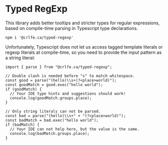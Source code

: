 # Typed RegExp

This library adds better tooltips and stricter types for regular expressions,
based on compile-time parsing in Typescript type declarations.

    npm i '@crlfe.ca/typed-regexp'

Unfortunately, Typescript does not let us access tagged template literals or
regexp literals at compile-time, so you need to provide the input pattern as
a string literal:

    import { parse } from "@crlfe.ca/typed-regexp";

    // Double slash is needed before "s" to match whitespace.
    const good = parse("(hello)\\s+(?<place>world)");
    const goodMatch = good.exec("hello world");
    if (goodMatch) {
      // Your IDE type hints and suggestions should work!
      console.log(goodMatch.groups.place);
    }

    // Only string literals can not be parsed.
    const bad = parse("(hello)\\s+" + "(?<place>world)");
    const badMatch = bad.exec("hello world");
    if (badMatch) {
      // Your IDE can not help here, but the value is the same.
      console.log(badMatch.groups.place);
    }
